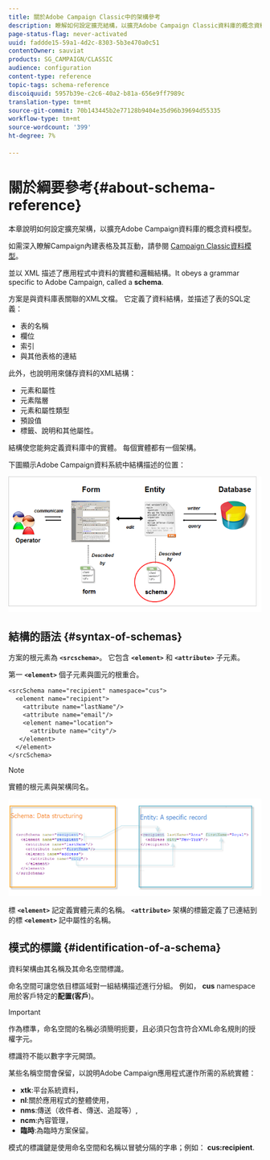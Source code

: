 ```yaml
---
title: 關於Adobe Campaign Classic中的架構參考
description: 瞭解如何設定擴充結構，以擴充Adobe Campaign Classic資料庫的概念資料模型。
page-status-flag: never-activated
uuid: faddde15-59a1-4d2c-8303-5b3e470a0c51
contentOwner: sauviat
products: SG_CAMPAIGN/CLASSIC
audience: configuration
content-type: reference
topic-tags: schema-reference
discoiquuid: 5957b39e-c2c6-40a2-b81a-656e9ff7989c
translation-type: tm+mt
source-git-commit: 70b143445b2e77128b9404e35d96b39694d55335
workflow-type: tm+mt
source-wordcount: '399'
ht-degree: 7%

---
```



# 關於綱要參考{#about-schema-reference}

本章說明如何設定擴充架構，以擴充Adobe Campaign資料庫的概念資料模型。

如需深入瞭解Campaign內建表格及其互動，請參閱 [Campaign Classic資料模型](https://helpx.adobe.com/tw/campaign/kb/acc-datamodel.html)。

並以 XML 描述了應用程式中資料的實體和邏輯結構。It obeys a grammar specific to Adobe Campaign, called a **schema**.

方案是與資料庫表關聯的XML文檔。 它定義了資料結構，並描述了表的SQL定義：

* 表的名稱
* 欄位
* 索引
* 與其他表格的連結

此外，也說明用來儲存資料的XML結構：

* 元素和屬性
* 元素階層
* 元素和屬性類型
* 預設值
* 標籤、說明和其他屬性。

結構使您能夠定義資料庫中的實體。 每個實體都有一個架構。

下圖顯示Adobe Campaign資料系統中結構描述的位置：

![](assets/reference_schema_intro.png)

## 結構的語法 {#syntax-of-schemas}

方案的根元素為 **`<srcschema>`**。 它包含 **`<element>`** 和 **`<attribute>`** 子元素。

第一 **`<element>`** 個子元素與圖元的根重合。

```
<srcSchema name="recipient" namespace="cus">
  <element name="recipient">  
    <attribute name="lastName"/>
    <attribute name="email"/>
    <element name="location">
      <attribute name="city"/>
   </element>
  </element>
</srcSchema>
```

>[!NOTE]
>
>實體的根元素與架構同名。

![](assets/s_ncs_configuration_schema_and_entity.png)

標 **`<element>`** 記定義實體元素的名稱。 **`<attribute>`** 架構的標籤定義了已連結到的標 **`<element>`** 記中屬性的名稱。

## 模式的標識 {#identification-of-a-schema}

資料架構由其名稱及其命名空間標識。

命名空間可讓您依目標區域對一組結構描述進行分組。 例如， **cus** namespace用於客戶特定的&#x200B;**配置(客戶**)。

>[!IMPORTANT]
>
>作為標準，命名空間的名稱必須簡明扼要，且必須只包含符合XML命名規則的授權字元。
>
>標識符不能以數字字元開頭。

某些名稱空間會保留，以說明Adobe Campaign應用程式運作所需的系統實體：

* **xtk**:平台系統資料，
* **nl**:關於應用程式的整體使用，
* **nms**:傳送（收件者、傳送、追蹤等）,
* **ncm**:內容管理，
* **臨時**:為臨時方案保留。

模式的標識鍵是使用命名空間和名稱以冒號分隔的字串；例如： **cus:recipient**.
